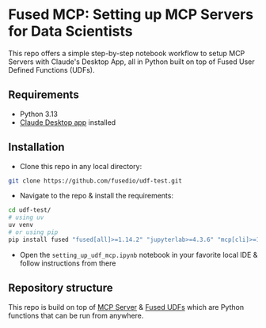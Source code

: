 # Fused MCP: Setting up MCP Servers for Data Scientists

This repo offers a simple step-by-step notebook workflow to setup MCP Servers with Claude's Desktop App, all in Python built on top of Fused User Defined Functions (UDFs).

<!-- TODO: Add GIF of installed setup so people can see what this looks like -->

## Requirements
- Python 3.13
- [Claude Desktop app](https://claude.ai/download) installed


## Installation

- Clone this repo in any local directory:

```bash
git clone https://github.com/fusedio/udf-test.git
```

- Navigate to the repo & install the requirements:

```bash
cd udf-test/
# using uv
uv venv
# or using pip
pip install fused "fused[all]>=1.14.2" "jupyterlab>=4.3.6" "mcp[cli]>=1.4.1"
```

- Open the `setting_up_udf_mcp.ipynb` notebook in your favorite local IDE & follow instructions from there

<!-- TODO: Need to add steps to run notebook-->

## Repository structure

This repo is build on top of [MCP Server](https://modelcontextprotocol.io/introduction) & [Fused UDFs](https://docs.fused.io/core-concepts/write/) which are Python functions that can be run from anywhere.

<!-- TODO: Explain a bit of how repo works & abstracts away some of the MCP server setup -->